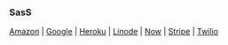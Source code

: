 ### SasS

[Amazon](aws) |
[Google](google) |
[Heroku](heroku) |
[Linode](linode) |
[Now](now) |
[Stripe](stripe) |
[Twilio](twilio)